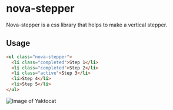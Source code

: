 # nova-stepper
Nova-stepper is a css library that helps to make a vertical stepper.

## Usage

```html
<ul class="nova-stepper">
  <li class="completed">Step 1</li>
  <li class="completed">Step 2</li>
  <li class="active">Step 3</li>
  <li>Step 4</li>
  <li>Step 5</li>
</ul>
```

![Image of Yaktocat](https://octodex.github.com/images/yaktocat.png)
